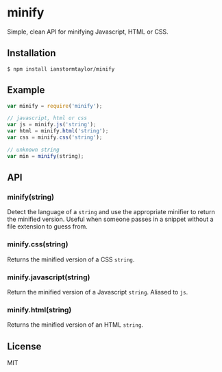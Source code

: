 
# minify

  Simple, clean API for minifying Javascript, HTML or CSS.

## Installation

    $ npm install ianstormtaylor/minify

## Example

```javascript
var minify = require('minify');

// javascript, html or css
var js = minify.js('string');
var html = minify.html('string');
var css = minify.css('string');

// unknown string
var min = minify(string);
```

## API

### minify(string)

  Detect the language of a `string` and use the appropriate minifier to return the minified version. Useful when someone passes in a snippet without a file extension to guess from.

### minify.css(string)

  Returns the minified version of a CSS `string`.

### minify.javascript(string)

  Return the minified version of a Javascript `string`. Aliased to `js`.

### minify.html(string)

  Returns the minified version of an HTML `string`.

## License
  
  MIT